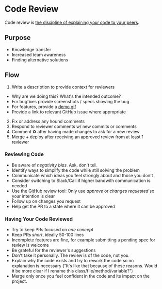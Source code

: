 # Code Review

Code review is [the discipline of explaining your code to your peers](https://www.youtube.com/watch?v=PJjmw9TRB7s).

## Purpose

- Knowledge transfer
- Increased team awareness
- Finding alternative solutions

## Flow

1. Write a description to provide context for reviewers
  - Why are we doing this? What's the intended outcome?
  - For bugfixes provide screenshots / specs showing the bug
  - For features, provide a [demo gif](http://www.cockos.com/licecap/)
  - Provide a link to relevant GitHub issue where appropriate
2. Fix or address any hound comments
3. Respond to reviewer comments w/ new commits or comments
4. Comment :recycle: after having made changes to ask for a new review
5. Merge + deploy after receiving an approved review from at least 1 reviewer

### Reviewing Code

- Be aware of _negativity bias_. Ask, don't tell.
- Identify ways to simplify the code while still solving the problem
- Communicate which ideas you feel strongly about and those you don't
- Consider switching to Slack/Call if higher bandwith communication is needed
- Use the GitHub review tool: Only use _approve_ or _changes requested_ so your intention is clear
- Follow up on changes you request
- Help get the PR to a state where it can be approved

### Having Your Code Reviewed

- Try to keep PRs focused on _one concept_
- Keep PRs _short_, ideally 50-100 lines
- Incomplete features are fine, for example submitting a pending spec for review is welcome
- Be grateful for the reviewer's suggestions
- Don't take it personally. The review is of the code, not you.
- Explain why the code exists and try to rework the code so no explanation is necessary ("It's like that because of these reasons. Would it be more clear if I rename this class/file/method/variable?")
- Merge only once you feel confident in the code and its impact on the project.
